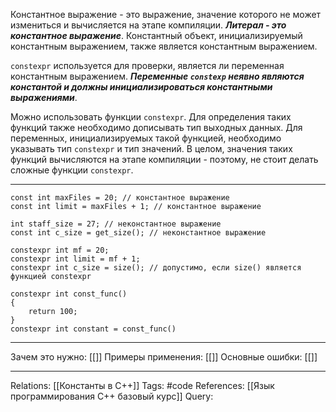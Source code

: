 Константное выражение - это выражение, значение которого не может измениться и вычисляется на этапе компиляции. 
***Литерал - это константное выражение***. 
Константный объект, инициализируемый константным выражением, также является константным выражением. 

`constexpr` используется для проверки, является ли переменная константным выражением. ***Переменные `constexp` неявно являются константой и должны инициализироваться константными выражениями***. 

Можно использовать функции `constexpr`. Для определения таких функций также необходимо дописывать тип выходных данных. Для переменных, инициализируемых такой функцией, необходимо указывать тип `constexpr` и тип значений. В целом, значения таких функций вычисляются на этапе компиляции - поэтому, не стоит делать сложные функции `constexpr`. 

___
```
const int maxFiles = 20; // константное выражение
const int limit = maxFiles + 1; // константное выражение

int staff_size = 27; // неконстантное выражение
const int c_size = get_size(); // неконстантное выражение

constexpr int mf = 20; 
constexpr int limit = mf + 1; 
constexpr int c_size = size(); // допустимо, если size() является функцией constexpr

constexpr int const_func()
{
    return 100;
}
constexpr int constant = const_func()

```
___
Зачем это нужно: [[]] 
Примеры применения: [[]] 
Основные ошибки: [[]]
___
Relations: [[Константы в C++]] 
Tags: #code
References: [[Язык программирования C++ базовый курс]] 
Query: 